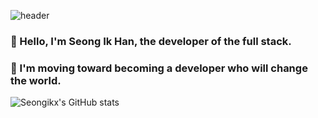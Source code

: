 ![header](https://capsule-render.vercel.app/api?type=waving&color=E3826C&height=250&section=header&text=SeongIkHan%20Song&fontSize=90&animation=fadeIn&fontAlignY=38&desc=%20&descAlignY=62&descAlign=62)


### 👋 Hello, I'm Seong Ik Han, the developer of the full stack.
### 🏃 I'm moving toward becoming a developer who will change the world.




![Seongikx's GitHub stats](https://github-readme-stats.vercel.app/api?username=seongikx&show_icons=true&theme=radical)
<!--
**seongikx/seongikx** is a ✨ _special_ ✨ repository because its `README.md` (this file) appears on your GitHub profile.

Here are some ideas to get you started:

- 🔭 I’m currently working on ...
- 🌱 I’m currently learning ...
- 👯 I’m looking to collaborate on ...
- 🤔 I’m looking for help with ...
- 💬 Ask me about ...
- 📫 How to reach me: ...
- 😄 Pronouns: ...
- ⚡ Fun fact: ...
-->
